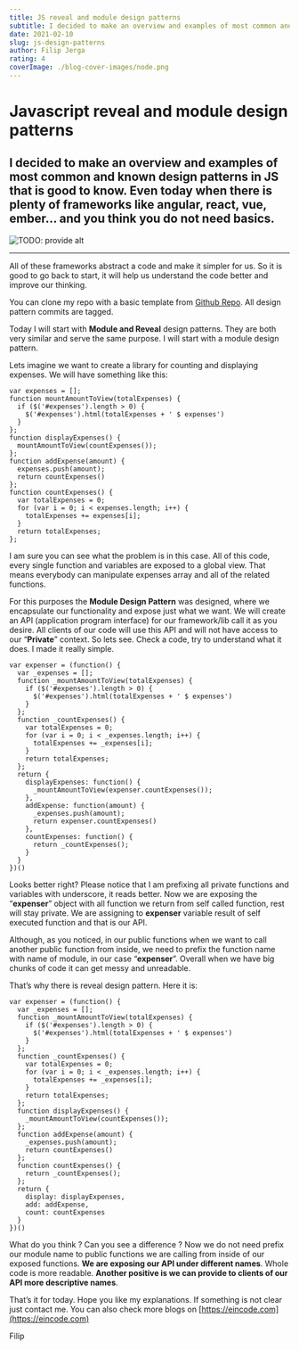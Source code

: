 ```yaml
---
title: JS reveal and module design patterns
subtitle: I decided to make an overview and examples of most common and known design patterns in JS.
date: 2021-02-10
slug: js-design-patterns
author: Filip Jerga
rating: 4
coverImage: ./blog-cover-images/node.png
---
```


# Javascript reveal and module design patterns

## I decided to make an overview and examples of most common and known design patterns in JS that is good to know. Even today when there is plenty of frameworks like angular, react, vue, ember… and you think you do not need basics.

![TODO: provide alt](https://cdn.sanity.io/images/55mm68d3/production/75b7a4b0f15c0f32c3555c749df6d4b86cd9d79f-1000x666.jpg?h=600&fm=jpg&q=70)</div>

* * *

All of these frameworks abstract a code and make it simpler for us. So it is good to go back to start, it will help us understand the code better and improve our thinking.

You can clone my repo with a basic template from [Github Repo](https://github.com/Jerga99/design_patterns). All design pattern commits are tagged.

Today I will start with **Module and Reveal** design patterns. They are both very similar and serve the same purpose. I will start with a module design pattern.

Lets imagine we want to create a library for counting and displaying expenses. We will have something like this:

    var expenses = [];
    function mountAmountToView(totalExpenses) {
      if ($('#expenses').length > 0) {
        $('#expenses').html(totalExpenses + ' $ expenses')
      }
    };
    function displayExpenses() {
      mountAmountToView(countExpenses());
    };
    function addExpense(amount) {
      expenses.push(amount);
      return countExpenses()
    };
    function countExpenses() {
      var totalExpenses = 0;
      for (var i = 0; i < expenses.length; i++) {
        totalExpenses += expenses[i];
      }
      return totalExpenses;
    };

I am sure you can see what the problem is in this case. All of this code, every single function and variables are exposed to a global view. That means everybody can manipulate expenses array and all of the related functions.

For this purposes the **Module Design Pattern** was designed, where we encapsulate our functionality and expose just what we want. We will create an API (application program interface) for our framework/lib call it as you desire. All clients of our code will use this API and will not have access to our “**Private**” context. So lets see. Check a code, try to understand what it does. I made it really simple.

    var expenser = (function() {
      var _expenses = [];
      function _mountAmountToView(totalExpenses) {
        if ($('#expenses').length > 0) {
          $('#expenses').html(totalExpenses + ' $ expenses')
        }
      };
      function _countExpenses() {
        var totalExpenses = 0;
        for (var i = 0; i < _expenses.length; i++) {
          totalExpenses += _expenses[i];
        }
        return totalExpenses;
      };
      return {
        displayExpenses: function() {
          _mountAmountToView(expenser.countExpenses());
        },
        addExpense: function(amount) {
          _expenses.push(amount);
          return expenser.countExpenses()
        },
        countExpenses: function() {
          return _countExpenses();
        }
      }
    })()

Looks better right? Please notice that I am prefixing all private functions and variables with underscore, it reads better. Now we are exposing the “**expenser**” object with all function we return from self called function, rest will stay private. We are assigning to **expenser** variable result of self executed function and that is our API.

Although, as you noticed, in our public functions when we want to call another public function from inside, we need to prefix the function name with name of module, in our case “**expenser**”. Overall when we have big chunks of code it can get messy and unreadable.

That’s why there is reveal design pattern. Here it is:

    var expenser = (function() {
      var _expenses = [];
      function _mountAmountToView(totalExpenses) {
        if ($('#expenses').length > 0) {
          $('#expenses').html(totalExpenses + ' $ expenses')
        }
      };
      function _countExpenses() {
        var totalExpenses = 0;
        for (var i = 0; i < _expenses.length; i++) {
          totalExpenses += _expenses[i];
        }
        return totalExpenses;
      };
      function displayExpenses() {
        _mountAmountToView(countExpenses());
      };
      function addExpense(amount) {
        _expenses.push(amount);
        return countExpenses()
      };
      function countExpenses() {
        return _countExpenses();
      };
      return {
        display: displayExpenses,
        add: addExpense,
        count: countExpenses
      }
    })()

What do you think ? Can you see a difference ? Now we do not need prefix our module name to public functions we are calling from inside of our exposed functions. **We are exposing our API under different names**. Whole code is more readable. **Another positive is we can provide to clients of our API more descriptive names**.

That’s it for today. Hope you like my explanations. If something is not clear just contact me. You can also check more blogs on [https://eincode.com](https://eincode.com)

Filip

